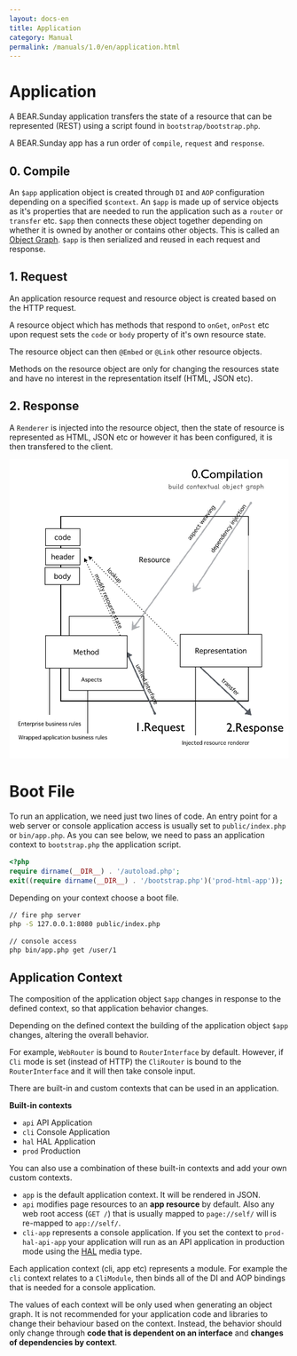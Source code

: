 ```yaml
---
layout: docs-en
title: Application
category: Manual
permalink: /manuals/1.0/en/application.html
---
```


# <a name="app"></a>Application

A BEAR.Sunday application transfers the state of a resource that can be represented (REST)
using a script found in `bootstrap/bootstrap.php`.

A BEAR.Sunday app has a run order of `compile`, `request` and `response`.

## 0. Compile

An `$app` application object is created through `DI` and `AOP` configuration depending on a specified `$context`.
An `$app` is made up of service objects as it's properties that are needed to run the application such as a `router` or `transfer` etc.
`$app` then connects these object together depending on whether it is owned by another or contains other objects.
This is called an [Object Graph](http://en.wikipedia.org/wiki/Object_graph).
`$app` is then serialized and reused in each request and response.

## 1. Request

An application resource request and resource object is created based on the HTTP request.

A resource object which has methods that respond to `onGet`, `onPost` etc upon request sets the `code` or `body` property of it's own resource state.

The resource object can then `@Embed` or `@Link` other resource objects.

Methods on the resource object are only for changing the resources state and have no interest in the representation itself (HTML, JSON etc).

## 2. Response

A `Renderer` is injected into the resource object, then the state of resource is represented as HTML, JSON etc or however it has been configured, it is then transfered to the client.

 <img src="/images/screen/diagram.png" style="max-width: 100%;height: auto;"/>


# <a name="boot"></a>Boot File

To run an application, we need just two lines of code.
An entry point for a web server or console application access is usually set to `public/index.php` or `bin/app.php`.
As you can see below, we need to pass an application context to `bootstrap.php` the application script.


```php
<?php
require dirname(__DIR__) . '/autoload.php';
exit((require dirname(__DIR__) . '/bootstrap.php')('prod-html-app'));
```

Depending on your context choose a boot file.

```bash
// fire php server
php -S 127.0.0.1:8080 public/index.php
```

```
// console access
php bin/app.php get /user/1
```

## <a name="context"></a>Application Context

The composition of the application object `$app` changes in response to the defined context, so that application behavior changes.

Depending on the defined context the building of the application object `$app` changes, altering the overall behavior.


For example, `WebRouter` is bound to `RouterInterface` by default.
However, if `Cli` mode is set (instead of HTTP) the `CliRouter` is bound to the `RouterInterface` and it will then take console input.

There are built-in and custom contexts that can be used in an application.

**Built-in contexts**

 * `api`  API Application
 * `cli`  Console Application
 * `hal`  HAL Application
 * `prod` Production

 You can also use a combination of these built-in contexts and add your own custom contexts.

 * `app` is the default application context. It will be rendered in JSON.
 * `api` modifies page resources to an **app resource** by default. Also any web root access (`GET /`) that is usually mapped to `page://self/` will is re-mapped to `app://self/`.
 * `cli-app` represents a console application. If you set the context to `prod-hal-api-app` your application will run as an API application in production mode using the [HAL](http://stateless.co/hal_specification.html) media type.


Each application context (cli, app etc) represents a module.
For example the `cli` context relates to a `CliModule`, then binds all of the DI and AOP bindings that is needed for a console application.

The values of each context will be only used when generating an object graph.
It is not recommended for your application code and libraries to change their behaviour based on the context.
Instead, the behavior should only change through **code that is dependent on an interface** and **changes of dependencies by context**.

